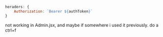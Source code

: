 ```js
heraders: {
    Authorization: `Bearer ${authToken}`
}
```
not working in Admin.jsx, and maybe if somewhere i used it previously. do a ctrl+f